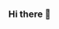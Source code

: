 ### Hi there 👋

<!--
**LennR/LennR** is a ✨ _special_ ✨ repository because its `README.md` (this file) appears on your GitHub profile.

Here are some ideas to get you started:

- 🔭 I’m currently working on getting my bachelor's degree in computer engineering
- 🌱 I’m currently learning C++ and Python
- 👯 I’m looking to collaborate on taks that I can help with and gain more experience and knowledge from more experienced people
<!-- - 🤔 I’m looking for help with ...
<!-- - 💬 Ask me about ...
- 📫 How to reach me: lennardrobenta@gmail.com
- 😄 Pronouns: He/Him
- ⚡ Fun fact: Earth would be much nicer if we can harvest the energy Sol regularly throws at us.
